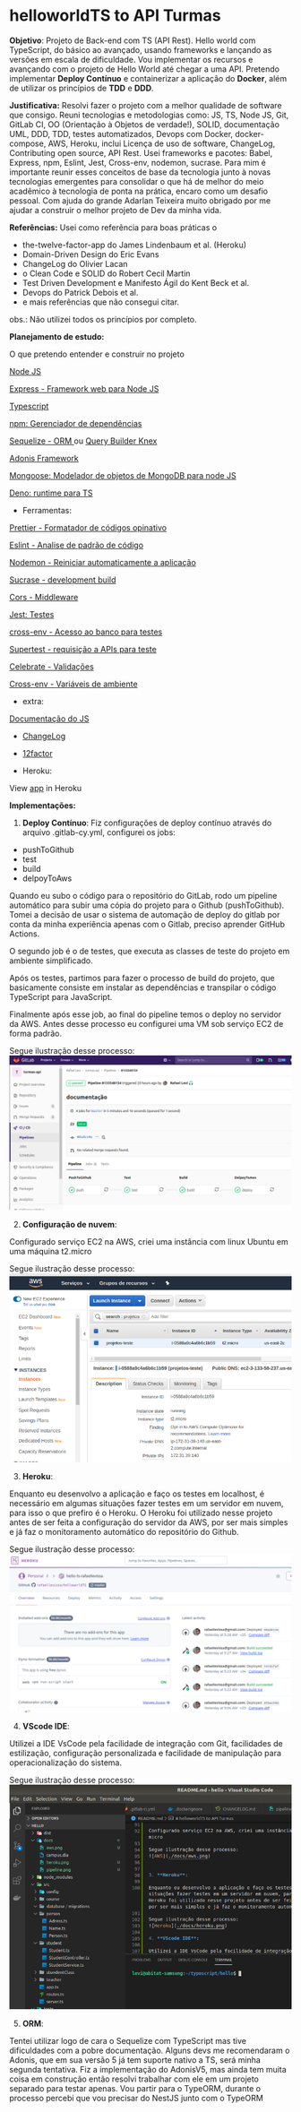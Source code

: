 # helloworldTS to API Turmas

**Objetivo**: 
Projeto de Back-end com TS (API Rest). Hello world com TypeScript, do básico ao avançado, usando frameworks e lançando as versões em escala de dificuldade. Vou implementar os recursos e avançando com o projeto de Hello World até chegar a uma API. Pretendo implementar **Deploy Contínuo** e containerizar a aplicação do **Docker**, além de utilizar os princípios de **TDD** e **DDD**.

**Justificativa:** 
Resolvi fazer o projeto com a melhor qualidade de software que consigo. Reuni tecnologias e metodologias como: JS, TS, Node JS, Git, GitLab CI, OO (Orientação à Objetos de verdade!), SOLID, documentação UML, DDD, TDD, testes automatizados, Devops com Docker, docker-compose, AWS, Heroku, inclui Licença de uso de software, ChangeLog, Contributing open source, API Rest. Usei frameworks e pacotes: Babel, Express, npm, Eslint, Jest, Cross-env, nodemon, sucrase. Para mim é importante reunir esses conceitos de base da tecnologia junto à novas tecnologias emergentes para consolidar o que há de melhor do meio acadêmico à tecnologia de ponta na prática, encaro como um desafio pessoal. Com ajuda do grande Adarlan Teixeira muito obrigado por me ajudar a construir o melhor projeto de Dev da minha vida. 

**Referências:**
Usei como referência para boas práticas o 
- the-twelve-factor-app do James Lindenbaum et al. (Heroku)
- Domain-Driven Design do Eric Evans
- ChangeLog do Olivier Lacan
- o Clean Code e SOLID do Robert Cecil Martin 
- Test Driven Development e Manifesto Ágil do Kent Beck et al. 
- Devops do Patrick Debois et al. 
- e mais referências que não consegui citar. 

obs.: Não utilizei todos os princípios por completo.

**Planejamento de estudo:**

O que pretendo entender e construir no projeto

[Node JS](https://nodejs.org/en/)

[Express - Framework web para Node JS](https://expressjs.com/)

[Typescript](https://www.typescriptlang.org/index.html)

[npm: Gerenciador de dependências](https://www.npmjs.com/)

[Sequelize - ORM ](https://sequelize.org/) ou [Query Builder Knex](http://knexjs.org/)

[Adonis Framework](https://preview.adonisjs.com/guides/http/introduction)

[Mongoose: Modelador de objetos de MongoDB para node JS](https://mongoosejs.com/)

[Deno: runtime para TS](https://deno.land/)

* Ferramentas:

[Prettier - Formatador de códigos opinativo](https://prettier.io/)

[Eslint - Analise de padrão de código](https://eslint.org/)

[Nodemon - Reiniciar automaticamente a aplicação](https://www.npmjs.com/package/nodemon)

[Sucrase - development build](https://www.npmjs.com/package/sucrase)

[Cors - Middleware](https://www.npmjs.com/package/cors)

[Jest: Testes](https://jestjs.io/)

[cross-env - Acesso ao banco para testes](https://www.npmjs.com/package/cross-env)

[Supertest - requisição a APIs para teste](https://www.npmjs.com/package/supertest)

[Celebrate - Validações](https://www.npmjs.com/package/celebrate)

[Cross-env - Variáveis de ambiente](https://www.npmjs.com/package/cross-env)

* extra:

[Documentação do JS](https://devdocs.io/javascript/)

* [ChangeLog](https://keepachangelog.com/pt-BR/1.0.0/)


* [12factor](https://12factor.net/pt_br/)

* Heroku:

View [app](https://hello-ts-rafaellevissa.herokuapp.com/) in Heroku

**Implementações:**

1. **Deploy Contínuo**: Fiz configurações de deploy contínuo através do arquivo .gitlab-cy.yml, configurei os jobs: 

  - pushToGithub
  - test
  - build
  - delpoyToAws

Quando eu subo o código para o repositório do GitLab, rodo um pipeline automático para subir uma cópia do projeto para o Github (pushToGithub). Tomei a decisão de usar o sistema de automação de deploy do gitlab por conta da minha experiência apenas com o Gitlab, preciso aprender GitHub Actions.

O segundo job é o de testes, que executa as classes de teste do projeto em ambiente simplificado.

Após os testes, partimos para fazer o processo de build do projeto, que basicamente consiste em instalar as dependências e transpilar o código TypeScript para JavaScript.

Finalmente após esse job, ao final do pipeline temos o deploy no servidor da AWS. Antes desse processo eu configurei uma VM sob serviço EC2 de forma padrão.

Segue ilustração desse processo:
![Pipeline](./docs/pipeline.png)

2. **Configuração de nuvem**:

Configurado serviço EC2 na AWS, criei uma instância com linux Ubuntu em uma máquina t2.micro

Segue ilustração desse processo:
![AWS](./docs/aws.png)


3. **Heroku**:

Enquanto eu desenvolvo a aplicação e faço os testes em localhost, é necessário em algumas situações fazer testes em um servidor em nuvem, para isso o que prefiro é o Heroku. O Heroku foi utilizado nesse projeto antes de ser feita a configuração do servidor da AWS, por ser mais simples e já faz o monitoramento automático do repositório do Github.

Segue ilustração desse processo:
![Heroku](./docs/heroku.png)

4. **VScode IDE**:

Utilizei a IDE VsCode pela facilidade de integração com Git, facilidades de estilização, configuração personalizada e facilidade de manipulação para operacionalização do sistema.

Segue ilustração desse processo:
![VScode](./docs/vscode.png)

5. **ORM**:

Tentei utilizar logo de cara o Sequelize com TypeScript mas tive dificuldades com a pobre documentação. Alguns devs me recomendaram o Adonis, que em sua versão 5 já tem suporte nativo a TS, será minha segunda tentativa. Fiz a implementação do AdonisV5, mas ainda tem muita coisa em construção então resolvi trabalhar com ele em um projeto separado para testar apenas. Vou partir para o TypeORM, durante o processo percebi que vou precisar do NestJS junto com o TypeORM